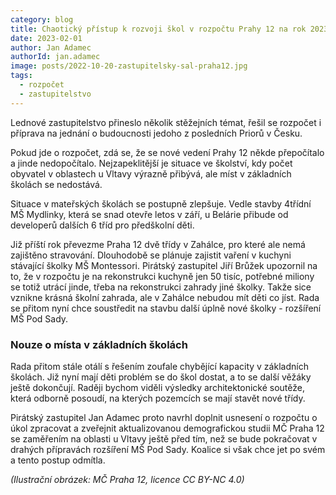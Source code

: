 ```yaml
---
category: blog
title: Chaotický přístup k rozvoji škol v rozpočtu Prahy 12 na rok 2023
date: 2023-02-01
author: Jan Adamec
authorId: jan.adamec
image: posts/2022-10-20-zastupitelsky-sal-praha12.jpg
tags:
  - rozpočet
  - zastupitelstvo
---
```

Lednové zastupitelstvo přineslo několik stěžejních témat, řešil se rozpočet i příprava na jednání o budoucnosti jedoho z posledních Priorů v Česku.

Pokud jde o rozpočet, zdá se, že se nové vedení Prahy 12 někde přepočítalo a jinde nedopočítalo. Nejzapeklitější je situace ve školství, kdy počet obyvatel v oblastech u Vltavy výrazně přibývá, ale míst v základních školách se nedostává.

Situace v mateřských školách se postupně zlepšuje. Vedle stavby 4třídní MŠ Mydlinky, která se snad otevře letos v září, u Belárie přibude od developerů dalších 6 tříd pro předškolní děti.

Již příští rok převezme Praha 12 dvě třídy v Zahálce, pro které ale nemá zajištěno stravování. Dlouhodobě se plánuje zajistit vaření v kuchyni stávající školky MŠ Montessori. Pirátský zastupitel Jiří Brůžek upozornil na to, že v rozpočtu je na rekonstrukci kuchyně jen 50 tisíc, potřebné miliony se totiž utrácí jinde, třeba na rekonstrukci zahrady jiné školky. Takže sice vznikne krásná školní zahrada, ale v Zahálce nebudou mít děti co jíst. Rada se přitom nyní chce soustředit na stavbu další úplně nové školky - rozšíření MŠ Pod Sady.

### Nouze o místa v základních školách

Rada přitom stále otálí s řešením zoufale chybějící kapacity v základních školách. Již nyní mají děti problém se do škol dostat, a to se další věžáky ještě dokončují. Raději bychom viděli výsledky architektonické soutěže, která odborně posoudí, na kterých pozemcích se mají stavět nové třídy.

Pirátský zastupitel Jan Adamec proto navrhl doplnit usnesení o rozpočtu o úkol zpracovat a zveřejnit aktualizovanou demografickou studii MČ Praha 12 se zaměřením na oblasti u Vltavy ještě před tím, než se bude pokračovat v drahých přípravách rozšíření MŠ Pod Sady. Koalice si však chce jet po svém a tento postup odmítla.

_(Ilustrační obrázek: MČ Praha 12, licence CC BY-NC 4.0)_
